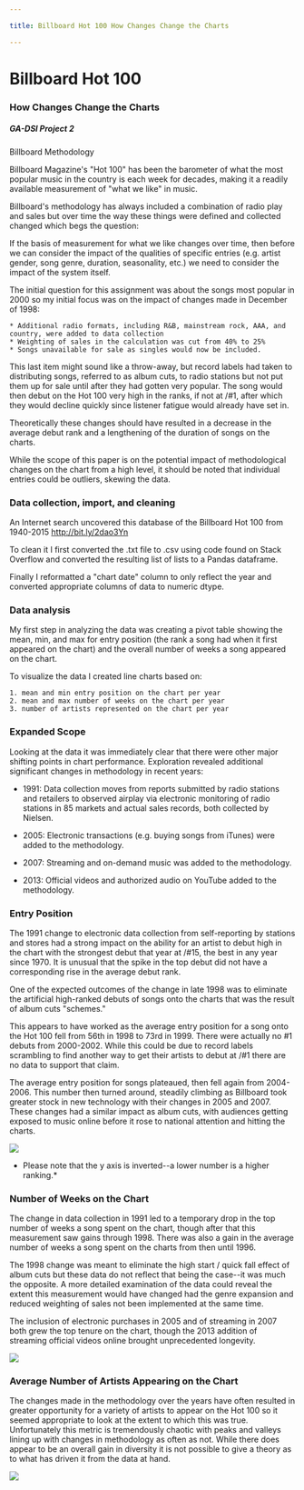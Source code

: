 ```yaml
---

title: Billboard Hot 100 How Changes Change the Charts

---
```

# Billboard Hot 100

### How Changes Change the Charts

##### GA-DSI Project 2

Billboard Methodology

Billboard Magazine's "Hot 100" has been the barometer of what the most popular music in the country is each week for decades, making it a readily available measurement of "what we like" in music.

Billboard's methodology has always included a combination of radio play and sales but over time the way these things were defined and collected changed which begs the question:

If the basis of measurement for what we like changes over time, then before we can consider the impact of the qualities of specific entries (e.g. artist gender, song genre, duration, seasonality, etc.) we need to consider the impact of the system itself.

The initial question for this assignment was about the songs most popular in 2000 so my initial focus was on the impact of changes made in December of 1998:

    * Additional radio formats, including R&B, mainstream rock, AAA, and country, were added to data collection
    * Weighting of sales in the calculation was cut from 40% to 25%
    * Songs unavailable for sale as singles would now be included.

This last item might sound like a throw-away, but record labels had taken to distributing songs, referred to as album cuts, to radio stations but not put them up for sale until after they had gotten very popular. The song would then debut on the Hot 100 very high in the ranks, if not at /#1, after which they would decline quickly since listener fatigue would already have set in.

Theoretically these changes should have resulted in a decrease in the average debut rank and a lengthening of the duration of songs on the charts.

While the scope of this paper is on the potential impact of methodological changes on the chart from a high level, it should be noted that individual entries could be outliers, skewing the data.




### Data collection, import, and cleaning

An Internet search uncovered this database of the Billboard Hot 100 from 1940-2015 http://bit.ly/2dao3Yn

To clean it I first converted the .txt file to .csv using code found on Stack Overflow and converted the resulting list of lists to a Pandas dataframe.

Finally I reformatted a "chart date" column to only reflect the year and converted appropriate columns of data to numeric dtype.

### Data analysis

My first step in analyzing the data was creating a pivot table showing the mean, min, and max for entry position (the rank a song had when it first appeared on the chart) and the overall number of weeks a song appeared on the chart.

To visualize the data I created line charts based on:

    1. mean and min entry position on the chart per year
    2. mean and max number of weeks on the chart per year
    3. number of artists represented on the chart per year

### Expanded Scope

Looking at the data it was immediately clear that there were other major shifting points in chart performance. Exploration revealed additional significant changes in methodology in recent years:

   * 1991: Data collection moves from reports submitted by radio stations and retailers to observed airplay via electronic monitoring of radio stations in 85 markets and actual sales records, both collected by Nielsen.

   * 2005: Electronic transactions (e.g. buying songs from iTunes) were added to the methodology.

   * 2007: Streaming and on-demand music was added to the methodology.

   * 2013: Official videos and authorized audio on YouTube added to the methodology.

### Entry Position

The 1991 change to electronic data collection from self-reporting by stations and stores had a strong impact on the ability for an artist to debut high in the chart with the strongest debut that year at /#15, the best in any year since 1970. It is unusual that the spike in the top debut did not have a corresponding rise in the average debut rank.

One of the expected outcomes of the change in late 1998 was to eliminate the artificial high-ranked debuts of songs onto the charts that was the result of album cuts "schemes."

This appears to have worked as the average entry position for a song onto the Hot 100 fell from 56th in 1998 to 73rd in 1999. There were actually no \#1 debuts from 2000-2002. While this could be due to record labels scrambling to find another way to get their artists to debut at /#1 there are no data to support that claim.

The average entry position for songs plateaued, then fell again from 2004-2006. This number then turned around, steadily climbing as Billboard took greater stock in new technology with their changes in 2005 and 2007. These changes had a similar impact as album cuts, with audiences getting exposed to music online before it rose to national attention and hitting the charts.

![](https://ajbentley.github.io/assets/images/billboard/EntryPos_Yr.png?raw=true)

* Please note that the y axis is inverted--a lower number is a higher ranking.*

### Number of Weeks on the Chart

The change in data collection in 1991 led to a temporary drop in the top number of weeks a song spent on the chart, though after that this measurement saw gains through 1998. There was also a gain in the average number of weeks a song spent on the charts from then until 1996.

The 1998 change was meant to eliminate the high start / quick fall effect of album cuts but these data do not reflect that being the case--it was much the opposite. A more detailed examination of the data could reveal the extent this measurement would have changed had the genre expansion and reduced weighting of sales not been implemented at the same time.

The inclusion of electronic purchases in 2005 and of streaming in 2007 both grew the top tenure on the chart, though the 2013 addition of streaming official videos online brought unprecedented longevity.

![](https://ajbentley.github.io/assets/images/billobard/WoC.png?raw=true)

### Average Number of Artists Appearing on the Chart

The changes made in the methodology over the years have often resulted in greater opportunity for a variety of artists to appear on the Hot 100 so it seemed appropriate to look at the extent to which this was true. Unfortunately this metric is tremendously chaotic with peaks and valleys lining up with changes in methodology as often as not. While there does appear to be an overall gain in diversity it is not possible to give a theory as to what has driven it from the data at hand.

![](https://ajbentley.github.io/assets/images/billboard/ArtistCount.png?raw=true)
